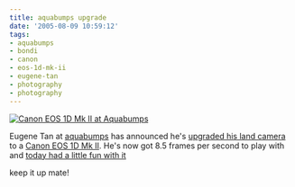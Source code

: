 ```yaml
---
title: aquabumps upgrade
date: '2005-08-09 10:59:12'
tags:
- aquabumps
- bondi
- canon
- eos-1d-mk-ii
- eugene-tan
- photography
- photography
---
```


<a href="http://www.aquabumps.com/"><img alt="Canon EOS 1D Mk II at Aquabumps" title="Canon EOS 1D Mk II at Aquabumps" src="http://www.aquabumps.com/wk_ab/digitalAssets/2905_1123548218510_gezza-sequence.jpg" /></a>

Eugene Tan at <a href="http://www.aquabumps.com/">aquabumps</a> has announced he's <a href="http://www.aquabumps.com/wk_ab/ViewPage.action?siteNodeId=55&languageId=1&contentId=1132">upgraded his land camera</a> to a <a href="http://www.canon.com.au/products/cameras/digital_slr/eos1d_mark_ii.html">Canon EOS 1D Mk II</a>. He's now got 8.5 frames per second to play with and <a href="http://www.aquabumps.com/wk_ab/ViewPage.action?siteNodeId=55&contentId=-1&languageId=1">today had a little fun with it</a>

keep it up mate!
